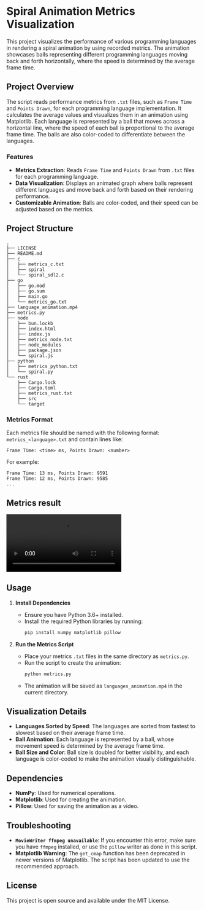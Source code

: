 # Spiral Animation Metrics Visualization

This project visualizes the performance of various programming languages in rendering a spiral animation by using recorded metrics. The animation showcases balls representing different programming languages moving back and forth horizontally, where the speed is determined by the average frame time.

## Project Overview

The script reads performance metrics from `.txt` files, such as `Frame Time` and `Points Drawn`, for each programming language implementation. It calculates the average values and visualizes them in an animation using Matplotlib. Each language is represented by a ball that moves across a horizontal line, where the speed of each ball is proportional to the average frame time. The balls are also color-coded to differentiate between the languages.

### Features

- **Metrics Extraction**: Reads `Frame Time` and `Points Drawn` from `.txt` files for each programming language.
- **Data Visualization**: Displays an animated graph where balls represent different languages and move back and forth based on their rendering performance.
- **Customizable Animation**: Balls are color-coded, and their speed can be adjusted based on the metrics.

## Project Structure

```
.
├── LICENSE
├── README.md
├── c
│   ├── metrics_c.txt
│   ├── spiral
│   └── spiral_sdl2.c
├── go
│   ├── go.mod
│   ├── go.sum
│   ├── main.go
│   └── metrics_go.txt
├── language_animation.mp4
├── metrics.py
├── node
│   ├── bun.lockb
│   ├── index.html
│   ├── index.js
│   ├── metrics_node.txt
│   ├── node_modules
│   ├── package.json
│   └── spiral.js
├── python
│   ├── metrics_python.txt
│   └── spiral.py
└── rust
    ├── Cargo.lock
    ├── Cargo.toml
    ├── metrics_rust.txt
    ├── src
    └── target
```

### Metrics Format

Each metrics file should be named with the following format: `metrics_<language>.txt` and contain lines like:

```
Frame Time: <time> ms, Points Drawn: <number>
```

For example:

```
Frame Time: 13 ms, Points Drawn: 9591
Frame Time: 12 ms, Points Drawn: 9585
...
```

## Metrics result

![Metrics result](./language_animation.mp4)

## Usage

1. **Install Dependencies**

   - Ensure you have Python 3.6+ installed.
   - Install the required Python libraries by running:
     ```sh
     pip install numpy matplotlib pillow
     ```

2. **Run the Metrics Script**
   - Place your metrics `.txt` files in the same directory as `metrics.py`.
   - Run the script to create the animation:
     ```sh
     python metrics.py
     ```
   - The animation will be saved as `languages_animation.mp4` in the current directory.

## Visualization Details

- **Languages Sorted by Speed**: The languages are sorted from fastest to slowest based on their average frame time.
- **Ball Animation**: Each language is represented by a ball, whose movement speed is determined by the average frame time.
- **Ball Size and Color**: Ball size is doubled for better visibility, and each language is color-coded to make the animation visually distinguishable.

## Dependencies

- **NumPy**: Used for numerical operations.
- **Matplotlib**: Used for creating the animation.
- **Pillow**: Used for saving the animation as a video.

## Troubleshooting

- **`MovieWriter ffmpeg unavailable`**: If you encounter this error, make sure you have `ffmpeg` installed, or use the `pillow` writer as done in this script.
- **Matplotlib Warning**: The `get_cmap` function has been deprecated in newer versions of Matplotlib. The script has been updated to use the recommended approach.

## License

This project is open source and available under the MIT License.
